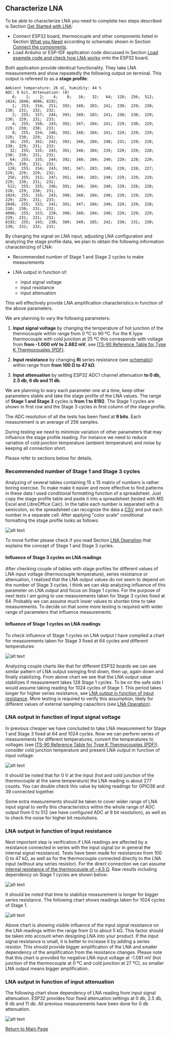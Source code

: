 ## Characterize LNA

To be able to characterize LNA you need to complete two steps described is Section [Get Started with LNA](../README.md#get-started-with-lna):

* Connect ESP32 board, thermocouple and other components listed in Section [What you Need](what-you-need.md) according to schematic shown in Section [Connect the components](../README.md#connect-the-components).
* Load Arduino or ESP-IDF application code discussed in Section [Load example code and check how LNA works](../README.md#load-example-code-and-check-how-lna-works) onto the ESP32 board.

Both application provide identical functionality. They take LNA measurements and show repeatedly the following output on terminal. This output is refereed to as a **stage profile**:

```
Ambient temperature: 26 oC, humidity: 44 %
ADC: 9 bit, Attenuation: (0)
   0;    1;    2;    4;    8;   16;   32;   64;  128;  256;  512; 1024; 2048; 4096; 8192; 
   1;  253;  154;  251;  393;  348;  283;  241;  230;  229;  230;  230;  231;  232;  232; 
   2;  255;  157;  244;  393;  349;  283;  241;  230;  230;  229;  230;  229;  231;  233; 
   4;  255;  150;  243;  392;  347;  284;  241;  229;  230;  229;  229;  230;  230;  233; 
   8;  255;  154;  246;  392;  348;  284;  241;  229;  229;  229;  229;  230;  229;  232; 
  16;  255;  162;  242;  393;  348;  284;  240;  231;  229;  228;  230;  229;  231;  233; 
  32;  255;  155;  243;  391;  348;  284;  239;  229;  229;  228;  230;  230;  231;  232; 
  64;  255;  155;  244;  392;  348;  284;  240;  229;  228;  229;  229;  230;  231;  232; 
 128;  255;  154;  243;  392;  347;  283;  240;  229;  228;  227;  229;  229;  229;  232; 
 256;  255;  151;  247;  391;  348;  283;  240;  229;  229;  229;  229;  230;  231;  232; 
 512;  255;  155;  246;  391;  348;  284;  240;  229;  228;  228;  228;  229;  230;  231; 
1024;  255;  155;  243;  390;  348;  284;  240;  229;  229;  229;  229;  229;  231;  233; 
2048;  255;  153;  241;  391;  347;  284;  240;  229;  229;  228;  228;  230;  231;  232; 
4096;  255;  153;  239;  390;  348;  284;  240;  229;  229;  229;  229;  231;  231;  232; 
8192;  255;  143;  238;  389;  349;  285;  242;  230;  231;  230;  230;  232;  232;  233; 
```

By changing the signal on LNA input, adjusting LNA configuration and analyzing the stage profile data, we plan to obtain the following information characterizing of LNA:

* Recommended number of Stage 1 and Stage 2 cycles to make measurements
* LNA output in function of:

    * input signal voltage
    * input resistance
    * input attenuation

This will effectively provide LNA amplification characteristics in function of the above parameters.

We are planning to vary the following parameters:

1. **Input signal voltage** by changing the temperature of hot junction of the thermocouple within range from 0 ºC to 90 ºC. For the K type thermocouple with cold junction at 25 ºC this corresponds with voltage from **from -1.000 mV to 2.682 mV**, see [ITS-90 Reference Table for Type K Thermocouples (PDF)](https://reotemp.com/wp-content/uploads/2015/12/type-k-thermocouple-reference-table.pdf).

2. **Input resistance** by changing **Ri** series resistance (see [schematic](../README.md#connect-the-components)) within range from **from 100 Ω to 47 kΩ**. 

3. **Input attenuation** by setting ESP32 ADC1 channel attenuation **to 0 db, 2.5 db, 6 db and 11 db**.

We are planning to wary each parameter one at a time, keep other parameters stable and take the stage profile of the LNA values. The range of **Stage 1 and Stage 3** cycles is **from 1 to 8192**. The Stage 1 cycles are shown in first row and the Stage 3 cycles in first column of the stage profile.

The ADC resolution of all the tests has been fixed at **9 bits**. Each measurement is an average of 256 samples.

During testing we need to minimize variation of other parameters that may influence the stage profile reading. For instance we need to reduce variation of cold junction temperature (ambient temperature) and noise by keeping all connection short. 

Please refer to sections below for details.


### Recommended number of Stage 1 and Stage 3 cycles

Analyzing of several tables containing 15 x 15 matrix of numbers is rather boring exercise. To make make it easier and more effective to find patterns in these data I used conditional formatting function of a spreadsheet. Just copy the stage profile table and paste it into a spreadsheet (tested with MS Excel and LibreOffice Calc). In the table each number is separated with a semicolon, so the spreadsheet can recognize the data a [CSV](https://en.wikipedia.org/wiki/Comma-separated_values) and put each number in a separate cell. After applying "color scale" conditional formatting the stage profile looks as follows:

![alt text](_static/lna-output-from-stage-1-and-stage-3-cycles.png "LNA output in Function of Stage 1 and Stage 3 Cycles")

To move further please check if you read Section [LNA Operation](lna-operation.md) that explains the concept of Stage 1 and Stage 3 cycles.


#### Influence of Stage 3 cycles on LNA readings

After checking couple of tables with stage profiles for different values of LNA input voltage (thermocouple temperature), series resistance or attenuation, I realized that the LNA output values do not seem to depend on the number of Stage 3 cycles. I think we can skip analyzing influence of this parameter on LNA output and focus on Stage 1 cycles. For the purpose of next tests I am going to use measurements taken for Stage 3 cycles fixed at 64. Probably we can assume much lower values to shorten time to take measurements. To decide on that some more testing is required with wider range of parameters that influence measurements.


#### Influence of Stage 1 cycles on LNA readings

To check influence of Stage 1 cycles on LNA output I have compiled a chart for measurements taken for Stage 3 fixed at 64 cycles and different temperatures: 

![alt text](_static/lna-output-from-stage-1-cycles-and-input-temperature.png "LNA output in Function of Stage 1 Cycles and Input Temperature")

Analyzing couple charts like that for different ESP32 boards we can see similar pattern of LNA output swinging first down, then up, again down and finally stabilizing. From above chart we see that the LNA output value stabilizes if measurement takes 128 Stage 1 cycles. To be on the safe side I would assume taking reading for 1024 cycles of Stage 1. This period takes longer for higher series resistance, see [LNA output in function of input resistance](#lna-output-in-function-of-input-resistance). More testing is required to verify this assumption, likely for different values of external sampling capacitors (see [LNA Operation](lna-operation.md)).


### LNA output in function of input signal voltage

In previous cheaper we have concluded to take LNA measurement for Stage 1 and Stage 3 fixed at 64 and 1024 cycles. Now we can perform series of measurements for different temperatures, convert the temperatures to voltages (see [ITS-90 Reference Table for Type K Thermocouples (PDF)](https://reotemp.com/wp-content/uploads/2015/12/type-k-thermocouple-reference-table.pdf)), consider cold junction temperature and present LNA output in function of input voltage:

![alt text](_static/lna-output-from-input-voltage.png "LNA output in Function of Input Voltage")

It should be noted that for 0 V at the input (hot and cold junction of the thermocouple at the same temperature) the LNA reading is about 277 counts. You can double check this value by taking readings for GPIO36 and 39 connected together.

Some extra measurements should be taken to cover wider range of LNA input signal to verify this characteristics within the whole range of ADC output from 0 to 512 (we have configured ADC at 9 bit resolution), as well as to check the noise for higher bit resolutions.


### LNA output in function of input resistance

Next important step is verification if LNA readings are affected by a resistance connected in series with the input signal (or in general the internal signal resistance). Tests have been made for resistances from 100 Ω to 47 kΩ, as well as for the thermocouple connected directly to the LNA input (without any series resistor). For the direct connection we can assume [internal resistance of the thermocouple of ~4.5 Ω](https://electronics.stackexchange.com/questions/64718/current-produced-by-thermocouples). Raw results including dependency on Stage 1 cycles are shown below:

![alt text](_static/lna-output-from-stage-1-cycles-and-input-resistance.png "LNA output in Function of Stage 1 Cycles and Input Resistance")

It should be noted that time to stabilize measurement is longer for bigger series resistance. The following chart shows readings taken for 1024 cycles of Stage 1. 

![alt text](_static/lna-output-from-input-resistance.png "LNA output in Function of Input Resistance")

Above chart is showing visible influence of the input signal resistance on the LNA readings within the range from Ω to about 5 kΩ. This factor should be taken into account when designing LNA into your product. If the input signal resistance is small, it is better to increase it by adding a series resistor. This should provide bigger amplification of the LNA and smaller dependency of the amplification from the resistance changes. Please note that this chart is provided for negative LNA input voltage at -1.081 mV (hot junction of the thermocouple at 0 ºC and cold junction at 27 ºC), so smaller LNA output means bigger amplification.


### LNA output in function of input attenuation

The following chart show dependency of LNA reading from input signal attenuation. ESP32 provides four fixed attenuation settings at 0 db, 2.5 db, 6 db and 11 db. All previous measurements have been done for 0 db attenuation.

![alt text](_static/lna-output-from-input-attenuation.png "LNA output in Function of Input Attenuation")


[Return to Main Page](../README.md)
